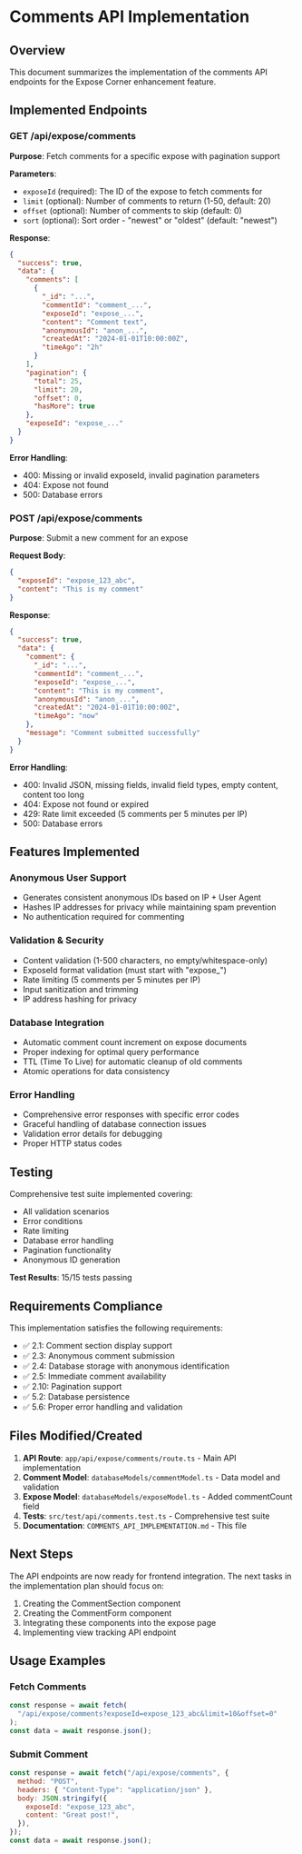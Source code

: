 # Comments API Implementation

## Overview

This document summarizes the implementation of the comments API endpoints for the Expose Corner enhancement feature.

## Implemented Endpoints

### GET /api/expose/comments

**Purpose**: Fetch comments for a specific expose with pagination support

**Parameters**:

- `exposeId` (required): The ID of the expose to fetch comments for
- `limit` (optional): Number of comments to return (1-50, default: 20)
- `offset` (optional): Number of comments to skip (default: 0)
- `sort` (optional): Sort order - "newest" or "oldest" (default: "newest")

**Response**:

```json
{
  "success": true,
  "data": {
    "comments": [
      {
        "_id": "...",
        "commentId": "comment_...",
        "exposeId": "expose_...",
        "content": "Comment text",
        "anonymousId": "anon_...",
        "createdAt": "2024-01-01T10:00:00Z",
        "timeAgo": "2h"
      }
    ],
    "pagination": {
      "total": 25,
      "limit": 20,
      "offset": 0,
      "hasMore": true
    },
    "exposeId": "expose_..."
  }
}
```

**Error Handling**:

- 400: Missing or invalid exposeId, invalid pagination parameters
- 404: Expose not found
- 500: Database errors

### POST /api/expose/comments

**Purpose**: Submit a new comment for an expose

**Request Body**:

```json
{
  "exposeId": "expose_123_abc",
  "content": "This is my comment"
}
```

**Response**:

```json
{
  "success": true,
  "data": {
    "comment": {
      "_id": "...",
      "commentId": "comment_...",
      "exposeId": "expose_...",
      "content": "This is my comment",
      "anonymousId": "anon_...",
      "createdAt": "2024-01-01T10:00:00Z",
      "timeAgo": "now"
    },
    "message": "Comment submitted successfully"
  }
}
```

**Error Handling**:

- 400: Invalid JSON, missing fields, invalid field types, empty content, content too long
- 404: Expose not found or expired
- 429: Rate limit exceeded (5 comments per 5 minutes per IP)
- 500: Database errors

## Features Implemented

### Anonymous User Support

- Generates consistent anonymous IDs based on IP + User Agent
- Hashes IP addresses for privacy while maintaining spam prevention
- No authentication required for commenting

### Validation & Security

- Content validation (1-500 characters, no empty/whitespace-only)
- ExposeId format validation (must start with "expose\_")
- Rate limiting (5 comments per 5 minutes per IP)
- Input sanitization and trimming
- IP address hashing for privacy

### Database Integration

- Automatic comment count increment on expose documents
- Proper indexing for optimal query performance
- TTL (Time To Live) for automatic cleanup of old comments
- Atomic operations for data consistency

### Error Handling

- Comprehensive error responses with specific error codes
- Graceful handling of database connection issues
- Validation error details for debugging
- Proper HTTP status codes

## Testing

Comprehensive test suite implemented covering:

- All validation scenarios
- Error conditions
- Rate limiting
- Database error handling
- Pagination functionality
- Anonymous ID generation

**Test Results**: 15/15 tests passing

## Requirements Compliance

This implementation satisfies the following requirements:

- ✅ 2.1: Comment section display support
- ✅ 2.3: Anonymous comment submission
- ✅ 2.4: Database storage with anonymous identification
- ✅ 2.5: Immediate comment availability
- ✅ 2.10: Pagination support
- ✅ 5.2: Database persistence
- ✅ 5.6: Proper error handling and validation

## Files Modified/Created

1. **API Route**: `app/api/expose/comments/route.ts` - Main API implementation
2. **Comment Model**: `databaseModels/commentModel.ts` - Data model and validation
3. **Expose Model**: `databaseModels/exposeModel.ts` - Added commentCount field
4. **Tests**: `src/test/api/comments.test.ts` - Comprehensive test suite
5. **Documentation**: `COMMENTS_API_IMPLEMENTATION.md` - This file

## Next Steps

The API endpoints are now ready for frontend integration. The next tasks in the implementation plan should focus on:

1. Creating the CommentSection component
2. Creating the CommentForm component
3. Integrating these components into the expose page
4. Implementing view tracking API endpoint

## Usage Examples

### Fetch Comments

```javascript
const response = await fetch(
  "/api/expose/comments?exposeId=expose_123_abc&limit=10&offset=0"
);
const data = await response.json();
```

### Submit Comment

```javascript
const response = await fetch("/api/expose/comments", {
  method: "POST",
  headers: { "Content-Type": "application/json" },
  body: JSON.stringify({
    exposeId: "expose_123_abc",
    content: "Great post!",
  }),
});
const data = await response.json();
```
